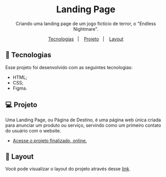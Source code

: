 <h1 align="center"> Landing Page </h1>

<p align="center">
Criando uma landing page de um jogo fictício de terror, o "Endless Nightmare".
</p>

<p align="center">
  <a href="#-tecnologias">Tecnologias</a>&nbsp;&nbsp;&nbsp;|&nbsp;&nbsp;&nbsp;
  <a href="#-projeto">Projeto</a>&nbsp;&nbsp;&nbsp;|&nbsp;&nbsp;&nbsp;
  <a href="#-layout">Layout</a>
</p>

## 🚀 Tecnologias

Esse projeto foi desenvolvido com as seguintes tecnologias:

- HTML;
- CSS;
- Figma.

## 💻 Projeto

Uma Landing Page, ou Página de Destino, é uma página web única criada para anunciar um produto ou serviço, servindo como um primeiro contato do usuário com o website.

- [Acesse o projeto finalizado, online.](https://o-vitorhugo.github.io/LandingPage)

## 🔖 Layout

Você pode visualizar o layout do projeto através desse [link](https://www.figma.com/file/2QEvbJ9rE1sY92Hw90amMF/Horror-Game-LP-(Community)?node-id=0%3A1&mode=dev).